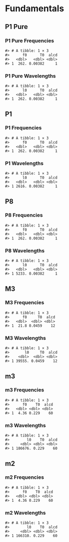 Fundamentals
================

## P1 Pure

### P1 Pure Frequencies

    #> # A tibble: 1 × 3
    #>      f0      T0  alcd
    #>   <dbl>   <dbl> <dbl>
    #> 1  262. 0.00382     1

### P1 Pure Wavelengths

    #> # A tibble: 1 × 3
    #>      l0      T0  alcd
    #>   <dbl>   <dbl> <dbl>
    #> 1  262. 0.00382     1

## P1

### P1 Frequencies

    #> # A tibble: 1 × 3
    #>      f0      T0  alcd
    #>   <dbl>   <dbl> <dbl>
    #> 1  262. 0.00382     1

### P1 Wavelengths

    #> # A tibble: 1 × 3
    #>      l0      T0  alcd
    #>   <dbl>   <dbl> <dbl>
    #> 1 2616. 0.00382     1

## P8

### P8 Frequencies

    #> # A tibble: 1 × 3
    #>      f0      T0  alcd
    #>   <dbl>   <dbl> <dbl>
    #> 1  262. 0.00382     1

### P8 Wavelengths

    #> # A tibble: 1 × 3
    #>      l0      T0  alcd
    #>   <dbl>   <dbl> <dbl>
    #> 1 5233. 0.00382     1

## M3

### M3 Frequencies

    #> # A tibble: 1 × 3
    #>      f0     T0  alcd
    #>   <dbl>  <dbl> <dbl>
    #> 1  21.8 0.0459    12

### M3 Wavelengths

    #> # A tibble: 1 × 3
    #>       l0     T0  alcd
    #>    <dbl>  <dbl> <dbl>
    #> 1 39555. 0.0459    12

## m3

### m3 Frequencies

    #> # A tibble: 1 × 3
    #>      f0    T0  alcd
    #>   <dbl> <dbl> <dbl>
    #> 1  4.36 0.229    60

### m3 Wavelengths

    #> # A tibble: 1 × 3
    #>        l0    T0  alcd
    #>     <dbl> <dbl> <dbl>
    #> 1 186676. 0.229    60

## m2

### m2 Frequencies

    #> # A tibble: 1 × 3
    #>      f0    T0  alcd
    #>   <dbl> <dbl> <dbl>
    #> 1  4.36 0.229    60

### m2 Wavelengths

    #> # A tibble: 1 × 3
    #>        l0    T0  alcd
    #>     <dbl> <dbl> <dbl>
    #> 1 166310. 0.229    60
